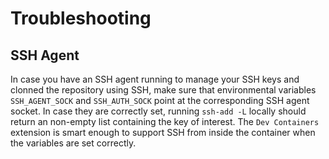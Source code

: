 # Troubleshooting

## SSH Agent

In case you have an SSH agent running to manage your SSH keys and clonned the repository using SSH, make sure that environmental variables `SSH_AGENT_SOCK` and `SSH_AUTH_SOCK` point at the corresponding SSH agent socket. In case they are correctly set, running `ssh-add -L` locally should return an non-empty list containing the key of interest. The `Dev Containers` extension is smart enough to support SSH from inside the container when the variables are set correctly.